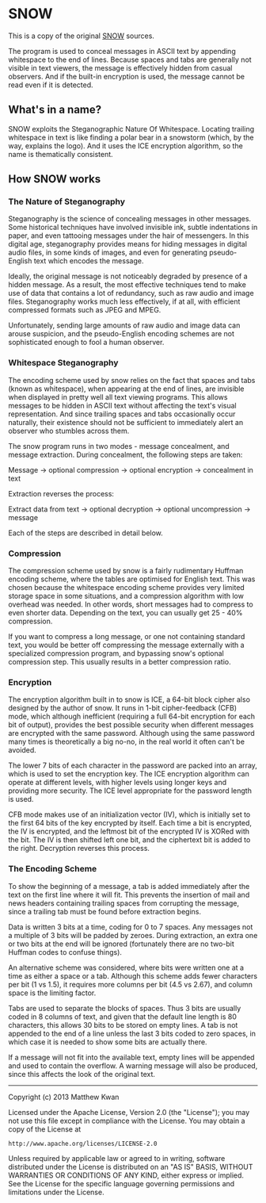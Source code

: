 # SNOW

This is a copy of the original [SNOW](https://web.archive.org/web/20200701063014/www.darkside.com.au/snow/) sources.

The program is used to conceal messages in ASCII text by appending whitespace to the end of lines. Because spaces and tabs are generally not visible in text viewers, the message is effectively hidden from casual observers. And if the built-in encryption is used, the message cannot be read even if it is detected.

## What's in a name?

SNOW exploits the Steganographic Nature Of Whitespace. Locating trailing whitespace in text is like finding a polar bear in a snowstorm (which, by the way, explains the logo). And it uses the ICE encryption algorithm, so the name is thematically consistent.

## How SNOW works

### The Nature of Steganography

Steganography is the science of concealing messages in other messages. Some historical techniques have involved invisible ink, subtle indentations in paper, and even tattooing messages under the hair of messengers. In this digital age, steganography provides means for hiding messages in digital audio files, in some kinds of images, and even for generating pseudo-English text which encodes the message.

Ideally, the original message is not noticeably degraded by presence of a hidden message. As a result, the most effective techniques tend to make use of data that contains a lot of redundancy, such as raw audio and image files. Steganography works much less effectively, if at all, with efficient compressed formats such as JPEG and MPEG.

Unfortunately, sending large amounts of raw audio and image data can arouse suspicion, and the pseudo-English encoding schemes are not sophisticated enough to fool a human observer.

### Whitespace Steganography

The encoding scheme used by snow relies on the fact that spaces and tabs (known as whitespace), when appearing at the end of lines, are invisible when displayed in pretty well all text viewing programs. This allows messages to be hidden in ASCII text without affecting the text's visual representation. And since trailing spaces and tabs occasionally occur naturally, their existence should not be sufficient to immediately alert an observer who stumbles across them.

The snow program runs in two modes - message concealment, and message extraction. During concealment, the following steps are taken:

  Message -> optional compression -> optional encryption -> concealment in text

Extraction reverses the process:

  Extract data from text -> optional decryption -> optional uncompression -> message

Each of the steps are described in detail below.

### Compression

The compression scheme used by snow is a fairly rudimentary Huffman encoding scheme, where the tables are optimised for English text. This was chosen because the whitespace encoding scheme provides very limited storage space in some situations, and a compression algorithm with low overhead was needed. In other words, short messages had to compress to even shorter data. Depending on the text, you can usually get 25 - 40% compression.

If you want to compress a long message, or one not containing standard text, you would be better off compressing the message externally with a specialized compression program, and bypassing snow's optional compression step. This usually results in a better compression ratio.

### Encryption

The encryption algorithm built in to snow is ICE, a 64-bit block cipher also designed by the author of snow. It runs in 1-bit cipher-feedback (CFB) mode, which although inefficient (requiring a full 64-bit encryption for each bit of output), provides the best possible security when different messages are encrypted with the same password. Although using the same password many times is theoretically a big no-no, in the real world it often can't be avoided.

The lower 7 bits of each character in the password are packed into an array, which is used to set the encryption key. The ICE encryption algorithm can operate at different levels, with higher levels using longer keys and providing more security. The ICE level appropriate for the password length is used.

CFB mode makes use of an initialization vector (IV), which is initially set to the first 64 bits of the key encrypted by itself. Each time a bit is encrypted, the IV is encrypted, and the leftmost bit of the encrypted IV is XORed with the bit. The IV is then shifted left one bit, and the ciphertext bit is added to the right. Decryption reverses this process.

### The Encoding Scheme

To show the beginning of a message, a tab is added immediately after the text on the first line where it will fit. This prevents the insertion of mail and news headers containing trailing spaces from corrupting the message, since a trailing tab must be found before extraction begins.

Data is written 3 bits at a time, coding for 0 to 7 spaces. Any messages not a multiple of 3 bits will be padded by zeroes. During extraction, an extra one or two bits at the end will be ignored (fortunately there are no two-bit Huffman codes to confuse things).

An alternative scheme was considered, where bits were written one at a time as either a space or a tab. Although this scheme adds fewer characters per bit (1 vs 1.5), it requires more columns per bit (4.5 vs 2.67), and column space is the limiting factor.

Tabs are used to separate the blocks of spaces. Thus 3 bits are usually coded in 8 columns of text, and given that the default line length is 80 characters, this allows 30 bits to be stored on empty lines. A tab is not appended to the end of a line unless the last 3 bits coded to zero spaces, in which case it is needed to show some bits are actually there.

If a message will not fit into the available text, empty lines will be appended and used to contain the overflow. A warning message will also be produced, since this affects the look of the original text.

---

Copyright (c) 2013 Matthew Kwan

Licensed under the Apache License, Version 2.0 (the "License");
you may not use this file except in compliance with the License.
You may obtain a copy of the License at

    http://www.apache.org/licenses/LICENSE-2.0

Unless required by applicable law or agreed to in writing, software
distributed under the License is distributed on an "AS IS" BASIS,
WITHOUT WARRANTIES OR CONDITIONS OF ANY KIND, either express or implied.
See the License for the specific language governing permissions and
limitations under the License.

